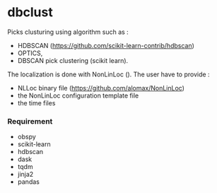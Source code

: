 # dbclust

Picks clusturing using algorithm such as :

- HDBSCAN (https://github.com/scikit-learn-contrib/hdbscan)
- OPTICS, 
- DBSCAN pick clustering (scikit learn).

The localization is done with NonLinLoc (). The user 
have to provide :

- NLLoc binary file (https://github.com/alomax/NonLinLoc)
- the NonLinLoc configuration template file 
- the time files  

### Requirement
- obspy
- scikit-learn
- hdbscan
- dask
- tqdm
- jinja2
- pandas
